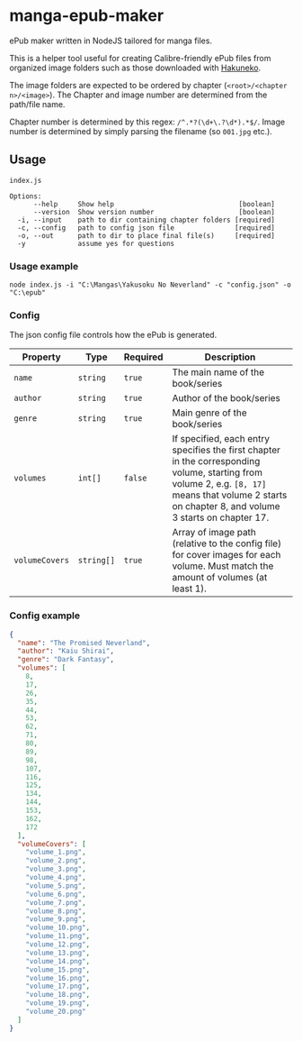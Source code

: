 # manga-epub-maker

ePub maker written in NodeJS tailored for manga files.

This is a helper tool useful for creating Calibre-friendly ePub files from organized 
image folders such as those downloaded with [Hakuneko](https://hakuneko.download/).

The image folders are expected to be ordered by chapter (`<root>/<chapter n>/<image>`). 
The Chapter and image number are determined from the path/file name.

Chapter number is determined by this regex: `/^.*?(\d+\.?\d*).*$/`.
Image number is determined by simply parsing the filename (so `001.jpg` etc.).

## Usage

```
index.js

Options:
      --help     Show help                               [boolean]
      --version  Show version number                     [boolean]
  -i, --input    path to dir containing chapter folders [required]
  -c, --config   path to config json file               [required]
  -o, --out      path to dir to place final file(s)     [required]
  -y             assume yes for questions
```

### Usage example
`node index.js -i "C:\Mangas\Yakusoku No Neverland" -c "config.json" -o "C:\epub"`

### Config
The json config file controls how the ePub is generated.

| Property       | Type       | Required | Description                                                                                                                                                                                          |
| -------------- | ---------- | -------- | ---------------------------------------------------------------------------------------------------------------------------------------------------------------------------------------------------- |
| `name`         | `string`   | `true`   | The main name of the book/series                                                                                                                                                                     |
| `author`       | `string`   | `true`   | Author of the book/series                                                                                                                                                                            |
| `genre`        | `string`   | `true`   | Main genre of the book/series                                                                                                                                                                        |
| `volumes`      | `int[]`    | `false`  | If specified, each entry specifies the first chapter in the corresponding volume, starting from volume 2, e.g. `[8, 17]` means that volume 2 starts on chapter 8, and volume 3 starts on chapter 17. |
| `volumeCovers` | `string[]` | `true`   | Array of image path (relative to the config file) for cover images for each volume. Must match the amount of volumes (at least 1).                                                                   |

### Config example
```json
{
  "name": "The Promised Neverland",
  "author": "Kaiu Shirai",
  "genre": "Dark Fantasy",
  "volumes": [
    8,
    17,
    26,
    35,
    44,
    53,
    62,
    71,
    80,
    89,
    98,
    107,
    116,
    125,
    134,
    144,
    153,
    162,
    172
  ],
  "volumeCovers": [
    "volume_1.png",
    "volume_2.png",
    "volume_3.png",
    "volume_4.png",
    "volume_5.png",
    "volume_6.png",
    "volume_7.png",
    "volume_8.png",
    "volume_9.png",
    "volume_10.png",
    "volume_11.png",
    "volume_12.png",
    "volume_13.png",
    "volume_14.png",
    "volume_15.png",
    "volume_16.png",
    "volume_17.png",
    "volume_18.png",
    "volume_19.png",
    "volume_20.png"
  ]
}
```
